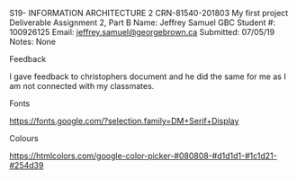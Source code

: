 S19- INFORMATION ARCHITECTURE 2
CRN-81540-201803
My first project
Deliverable Assignment 2, Part B
Name: Jeffrey Samuel
GBC Student #: 100926125
Email: jeffrey.samuel@georgebrown.ca
Submitted: 07/05/19
Notes: None

Feedback

I gave feedback to christophers document and he did the same for me as I am not connected with my classmates.


Fonts

https://fonts.google.com/?selection.family=DM+Serif+Display

Colours

https://htmlcolors.com/google-color-picker-#080808-#d1d1d1-#1c1d21-#254d39 
